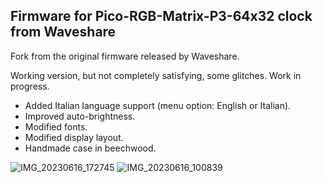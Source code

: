 ## Firmware for Pico-RGB-Matrix-P3-64x32 clock from Waveshare

Fork from the original firmware released by Waveshare.

Working version, but not completely satisfying, some glitches. 
Work in progress.

- Added Italian language support (menu option: English or Italian).
- Improved auto-brightness.
- Modified fonts.
- Modified display layout.
- Handmade case in beechwood.

![IMG_20230616_172745](https://github.com/oldmaker/Pico-RGB-Matrix-P3-64x32_Demo/assets/11994305/19b3a653-1132-42c0-aa46-ba71dd8481d9)
![IMG_20230616_100839](https://github.com/oldmaker/Pico-RGB-Matrix-P3-64x32_Demo/assets/11994305/de267240-93c4-4a78-a7e8-00b585234bd2)
